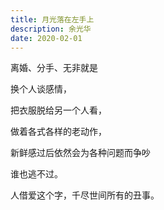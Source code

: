 ```yaml
---
title: 月光落在左手上
description: 余光华 
date: 2020-02-01
---
```



离婚、分手、无非就是

换个人谈感情，

把衣服脱给另一个人看，

做着各式各样的老动作，

新鲜感过后依然会为各种问题而争吵

谁也逃不过。

人借爱这个字，千尽世间所有的丑事。